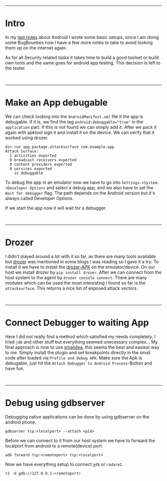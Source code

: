 
___
# Intro

In my [last notes](https://gast04.github.io/2019/05/10/Android-Reversing-Setup.html) about Android 
I wrote some basic setups, since I am doing some
BugBounties now I have a few more notes to take to avoid looking them up on the
internet again.

As for all Security related tasks it takes time to build a good toolset or build
own tools and the same goes for android app testing. This decision is left to the tester.

<br/>

___
# Make an App debugable

We can check looking into the `AndroidManifest.xml` file it the app is debugable.
If it is, we find the tag `android:debuggable="true"` in the `application` part.
If this is not found we can simply add it. After we pack it again with apktool 
sign it and install it on the device. We can verify that it worked using drozer.

```
dz> run app.package.attacksurface com.example.app
Attack Surface:
  1 activities exported
  0 broadcast receivers exported
  0 content providers exported
  0 services exported
    is debuggable
```

To debug the app in an emulator now we have to go into `Settings->System->Developer Options` and 
select a debug app, and we also have to set the `Wait for debugger` flag. The path depends on the 
Android version but it's always called Developer Options.

If we start the app now it will wait for a debugger.

<br/>

___
# Drozer

I didn't played around a lot with it so far, as there are many tools available but 
[drozer](https://github.com/FSecureLABS/drozer) was mentioned in some blogs I was reading so I 
gave it a try. To install it we have to install the 
[drozer-APK](https://github.com/mwrlabs/drozer/releases/download/2.3.4/drozer-agent-2.3.4.apk) on
the emulator/device. On our host we install drozer by `pip install drozer`. After we can connect from 
the host system to the agent by `drozer console connect`. There are many modules which can be used 
the most interesting I found so far is the `attacksurface`. This returns a nice list of exposed attack vectors.

<br/>

___
# Connect Debugger to waiting App

Here I did not really find a method which satisfied my needs completely, I tried `jdb`
and other stuff but everything seemed unecessary complex... My final approach is now to 
use [smalidea](https://github.com/JesusFreke/smalidea), this seems the best and easiest 
way to me. Simply install the plugin and set breakpoints directly in the smali code after
loaded via `Profile and Debug APK`. Make sure the Apk is debugable, just hit the 
`Attach Debugger to Android Process`-Button and have fun.

<br/>

___
# Debug using gdbserver

Debugging native applications can be done by using gdbserver on the android phone.

```
gdbserver tcp:<localport> --attach <pid>
```

Before we can connect to it from our host system we have to forward the localport from 
android to a remote(device) port.

```
adb forward tcp:<remoteport> tcp:<localport>
```

Now we have everything setup to connect `gdb` or `radare2`. 

```
r2 -d gdb://127.0.0.1:<remoteport>
```
